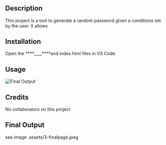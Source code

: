 # <Password Generator>

## Description

This project is a tool to generate a random password given a conditions set by the user. It allows

## Installation

Open the \***\*\_\_\_\_\*\***and index.html files in VS Code.

## Usage

![Final Output](assets/finalpage.jpeg) `

## Credits

No collaborators on this project

## Final Output

see image .assets/3-finalpage.jpeg
